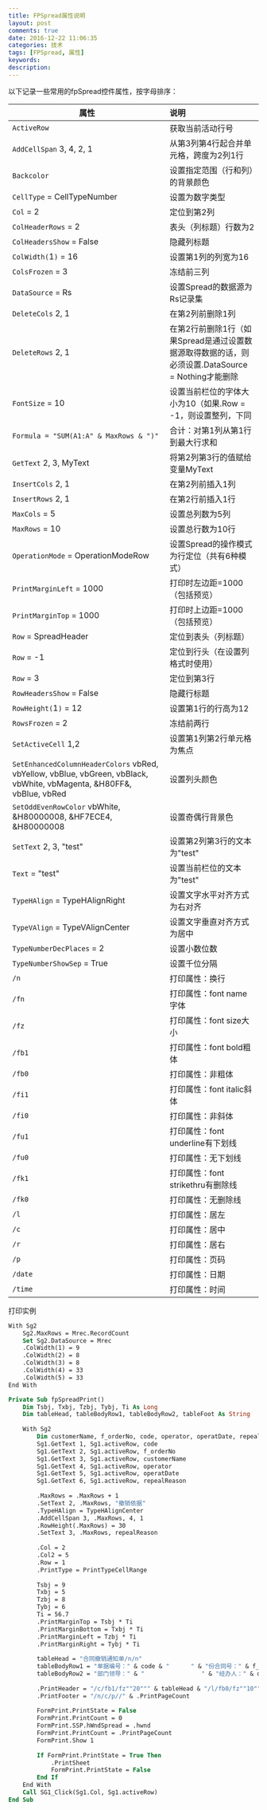```yaml
---
title: FPSpread属性说明
layout: post
comments: true
date: 2016-12-22 11:06:35
categories: 技术
tags: [FPSpread, 属性]
keywords:
description:
---
```

以下记录一些常用的fpSpread控件属性，按字母排序：
<!-- more -->

|**属性**										|**说明**|
| ---------------------------------------------	|:-------|
|`ActiveRow` 									|获取当前活动行号
|`AddCellSpan` 3, 4, 2, 1						|从第3列第4行起合并单元格，跨度为2列1行
|`Backcolor`									|设置指定范围（行和列）的背景颜色
|`CellType` = CellTypeNumber					|设置为数字类型
|`Col` = 2										|定位到第2列
|`ColHeaderRows` = 2							|表头（列标题）行数为2
|`ColHeadersShow` = False						|隐藏列标题
|`ColWidth(`1`)` = 16							|设置第1列的列宽为16
|`ColsFrozen` = 3 								|冻结前三列
|`DataSource` = Rs								|设置Spread的数据源为Rs记录集
|`DeleteCols` 2, 1								|在第2列前删除1列
|`DeleteRows` 2, 1	|在第2行前删除1行（如果Spread是通过设置数据源取得数据的话，则必须设置.DataSource = Nothing才能删除
|`FontSize` = 10								|设置当前栏位的字体大小为10（如果.Row = -1，则设置整列，下同
|`Formula = "SUM(A1:A" & MaxRows & ")"`			|合计：对第1列从第1行到最大行求和
|`GetText` 2, 3, MyText							|将第2列第3行的值赋给变量MyText
|`InsertCols` 2, 1								|在第2列前插入1列
|`InsertRows` 2, 1								|在第2行前插入1行
|`MaxCols` = 5									|设置总列数为5列
|`MaxRows` = 10									|设置总行数为10行
|`OperationMode` = OperationModeRow				|设置Spread的操作模式为行定位（共有6种模式）
|`PrintMarginLeft` = 1000						|打印时左边距=1000（包括预览）
|`PrintMarginTop` = 1000						|打印时上边距=1000（包括预览）
|`Row` = SpreadHeader							|定位到表头（列标题）
|`Row` = -1										|定位到行头（在设置列格式时使用）
|`Row` = 3										|定位到第3行
|`RowHeadersShow` = False						|隐藏行标题
|`RowHeight(`1`)` = 12							|设置第1行的行高为12
|`RowsFrozen` = 2								|冻结前两行
|`SetActiveCell` 1,2							|设置第1列第2行单元格为焦点
|`SetEnhancedColumnHeaderColors` vbRed, vbYellow, vbBlue, vbGreen, vbBlack, vbWhite, vbMagenta, &H80FF&, vbBlue, vbRed													|设置列头颜色
|`SetOddEvenRowColor` vbWhite, &H80000008, &HF7ECE4, &H80000008							|设置奇偶行背景色
|`SetText` 2, 3, "test"							|设置第2列第3行的文本为"test"
|`Text` = "test"								|设置当前栏位的文本为"test"
|`TypeHAlign` = TypeHAlignRight					|设置文字水平对齐方式为右对齐
|`TypeVAlign` = TypeVAlignCenter				|设置文字垂直对齐方式为居中
|`TypeNumberDecPlaces` = 2						|设置小数位数
|`TypeNumberShowSep` = True						|设置千位分隔
|`/n`											|打印属性：换行
|`/fn`											|打印属性：font name字体
|`/fz`											|打印属性：font size大小
|`/fb1`											|打印属性：font bold粗体
|`/fb0`											|打印属性：非粗体
|`/fi1`											|打印属性：font italic斜体
|`/fi0`											|打印属性：非斜体
|`/fu1`											|打印属性：font underline有下划线
|`/fu0`											|打印属性：无下划线
|`/fk1`											|打印属性：font strikethru有删除线
|`/fk0`											|打印属性：无删除线
|`/l`											|打印属性：居左
|`/c`											|打印属性：居中
|`/r`											|打印属性：居右
|`/p`											|打印属性：页码
|`/date`										|打印属性：日期
|`/time`										|打印属性：时间
打印实例
```vb
With Sg2
    Sg2.MaxRows = Mrec.RecordCount
    Set Sg2.DataSource = Mrec
    .ColWidth(1) = 9
    .ColWidth(2) = 8
    .ColWidth(3) = 8
    .ColWidth(4) = 33
    .ColWidth(5) = 33
End With

Private Sub fpSpreadPrint()
    Dim Tsbj, Txbj, Tzbj, Tybj, Ti As Long
    Dim tableHead, tableBodyRow1, tableBodyRow2, tableFoot As String
    
    With Sg2
        Dim customerName, f_orderNo, code, operator, operatDate, repealReason
        Sg1.GetText 1, Sg1.activeRow, code
        Sg1.GetText 2, Sg1.activeRow, f_orderNo
        Sg1.GetText 3, Sg1.activeRow, customerName
        Sg1.GetText 4, Sg1.activeRow, operator
        Sg1.GetText 5, Sg1.activeRow, operatDate
        Sg1.GetText 6, Sg1.activeRow, repealReason
        
        .MaxRows = .MaxRows + 1
        .SetText 2, .MaxRows, "撤销依据"
        .TypeHAlign = TypeHAlignCenter
        .AddCellSpan 3, .MaxRows, 4, 1
        .RowHeight(.MaxRows) = 30
        .SetText 3, .MaxRows, repealReason
        
        .Col = 2
        .Col2 = 5
        .Row = 1
        .PrintType = PrintTypeCellRange
        
        Tsbj = 9
        Txbj = 5
        Tzbj = 8
        Tybj = 6
        Ti = 56.7
        .PrintMarginTop = Tsbj * Ti
        .PrintMarginBottom = Txbj * Ti
        .PrintMarginLeft = Tzbj * Ti
        .PrintMarginRight = Tybj * Ti
        
        tableHead = "合同撤销通知单/n/n"
        tableBodyRow1 = "单据编号：" & code & "      " & "份合同号：" & f_orderNo & "      " & "订货单位名称：" & customerName & "" & "/n/n"
        tableBodyRow2 = "部门领导：" & "                " & "经办人：" & operator & "            " & "撤销日期：" & operatDate & "/n"
        
        .PrintHeader = "/c/fb1/fz""20""" & tableHead & "/l/fb0/fz""10""" & tableBodyRow1 & tableBodyRow2
        .PrintFooter = "/n/c/p//" & .PrintPageCount
                
        FormPrint.PrintState = False
        FormPrint.PrintCount = 0
        FormPrint.SSP.hWndSpread = .hwnd
        FormPrint.PrintCount = .PrintPageCount
        FormPrint.Show 1
        
        If FormPrint.PrintState = True Then
            .PrintSheet
            FormPrint.PrintState = False
        End If
    End With
    Call SG1_Click(Sg1.Col, Sg1.activeRow)
End Sub
```
